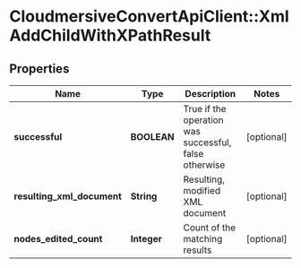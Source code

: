 # CloudmersiveConvertApiClient::XmlAddChildWithXPathResult

## Properties
Name | Type | Description | Notes
------------ | ------------- | ------------- | -------------
**successful** | **BOOLEAN** | True if the operation was successful, false otherwise | [optional] 
**resulting_xml_document** | **String** | Resulting, modified XML document | [optional] 
**nodes_edited_count** | **Integer** | Count of the matching results | [optional] 


